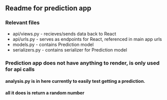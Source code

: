 ## Readme for prediction app

### Relevant files

* api/views.py - recieves/sends data back to React 
* api/urls.py - serves as endpoints for React, referenced in main app urls
* models.py - contains Prediction model
* serializers.py - contains serializer for Prediction model

### Prediction app does not have anything to render, is only used for api calls

#### analysis.py is in here currently to easily test getting a prediction.
#### all it does is return a random number